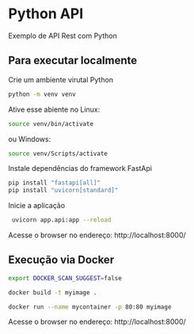 # Python API

Exemplo de API Rest com Python

## Para executar localmente
Crie um ambiente virutal Python
```bash
python -m venv venv
```

Ative esse abiente no Linux:
```bash
source venv/bin/activate
```

ou Windows:
```bash
source venv/Scripts/activate
```

Instale dependências do framework FastApi
```bash
pip install "fastapi[all]"
pip install "uvicorn[standard]"
```

Inicie a aplicação
```bash
 uvicorn app.api:app --reload
```

Acesse o browser no endereço: http://localhost:8000/


## Execução via Docker

```bash
export DOCKER_SCAN_SUGGEST=false
```

```bash
docker build -t myimage .
```

```bash
docker run --name mycontainer -p 80:80 myimage
```

Acesse o browser no endereço: http://localhost:8000/
